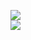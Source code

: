 [![](https://img.shields.io/badge/Made%20With-Github%20Spray-lightgrey.svg?style=for-the-badge&logo=github)](https://github.com/Annihil/github-spray#18919)  
[![](https://i.imgur.com/2DrTn0Z.gif)](https://github.com/Annihil/github-spray)